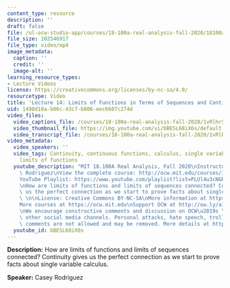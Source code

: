 ```yaml
---
content_type: resource
description: ''
draft: false
file: /ol-ocw-studio-app/courses/18-100a-real-analysis-fall-2020/18100a-lecture-14-multicam_360p_16_9.mp4
file_size: 102546917
file_type: video/mp4
image_metadata:
  caption: ''
  credit: ''
  image-alt: ''
learning_resource_types:
- Lecture Videos
license: https://creativecommons.org/licenses/by-nc-sa/4.0/
resourcetype: Video
title: 'Lecture 14: Limits of Functions in Terms of Sequences and Continuity'
uid: 1498d10a-b06c-43c7-b806-eec6607c274d
video_files:
  video_captions_file: /courses/18-100a-real-analysis-fall-2020/1vRlhrS0O5BaJlwsJA04CW9NpCV_AMi83_transcript.webvtt
  video_thumbnail_file: https://img.youtube.com/vi/bBESL68iX6s/default.jpg
  video_transcript_file: /courses/18-100a-real-analysis-fall-2020/1vRlhrS0O5BaJlwsJA04CW9NpCV_AMi83_transcript.pdf
video_metadata:
  video_speakers: ''
  video_tags: Continuity, continuous functions, calculus, single variable calculus,
    limits of functions
  youtube_description: "MIT 18.100A Real Analysis, Fall 2020\nInstructor: Dr. Casey\
    \ Rodriguez\nView the complete course: http://ocw.mit.edu/courses/18-100a-real-analysis-fall-2020/\n\
    YouTube Playlist: https://www.youtube.com/playlist?list=PLUl4u3cNGP61O7HkcF7UImpM0cR_L2gSw\n\
    \nHow are limits of functions and limits of sequences connected? Continuity gives\
    \ us the perfect connection as we start to prove facts about single variable calculus.\
    \ \n\nLicense: Creative Commons BY-NC-SA\nMore information at https://ocw.mit.edu/terms\n\
    More courses at https://ocw.mit.edu\nSupport OCW at http://ow.ly/a1If50zVRlQ\n\
    \nWe encourage constructive comments and discussion on OCW\u2019s YouTube and\
    \ other social media channels. Personal attacks, hate speech, trolling, and inappropriate\
    \ comments are not allowed and may be removed. More details at https://ocw.mit.edu/comments."
  youtube_id: bBESL68iX6s
---
```

**Description:** How are limits of functions and limits of sequences connected? Continuity gives us the perfect connection as we start to prove facts about single variable calculus.

**Speaker:** Casey Rodriguez